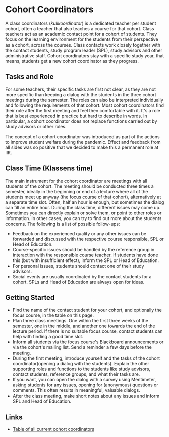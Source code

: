 # Cohort Coordinators

A class coordinators (_kullkoordinator_) is a dedicated teacher per student cohort, often a teacher that also teaches a course for that cohort. Class teachers act as an academic contact point for a cohort of students. They focus on the learning environment for the students from their perspective as a cohort, across the courses. Class contacts work closely together with the contact students, study program leader (SPL), study advisors and other administrative staff. Cohort coordinators stay with a specific study year, that means, students get a new cohort coordinator as they progress.

## Tasks and Role

For some teachers, their specific tasks are first not clear, as they are not more specific than keeping a dialog with the students in the three cohort meetings during the semester. The roles can also be interpreted individually and following the requirements of that cohort. Most cohort coordinators find their role after the first meeting and feel then comfortable with it. It's a role that is best experienced in practice but hard to describe in words. In particular, a cohort coordinator does not replace functions carried out by study advisors or other roles.

The concept of a cohort coordinator was introduced as part of the actions to improve student welfare during the pandemic. Effect and feedback from all sides was so positive that we decided to make this a permanent role at IIK.

## Class Time (Klassens time)

The main instrument for the cohort coordinator are meetings with all students of the cohort. The meeting should be conducted three times a semester, ideally in the beginning or end of a lecture where all of the students meet up anyway (the focus course of that cohort), alternatively at a separate time slot. Often, half an hour is enough, but sometimes the dialog can fill an entire hour. During the class time, different issues may come up. Sometimes you can directly explain or solve them, or point to other roles or information. In other cases, you can try to find out more about the students concerns. The following is a list of possible follow-ups:

* Feedback on the experienced quality or any other issues can be forwarded and discussed with the respective course responsible, SPL or Head of 
Education.
* Course-specific issues should be handled by the reference group in interaction with the responsible course teacher. If students have done this (but with insufficient effect), inform the SPL or Head of Education.
* For personal issues, students should contact one of their study advisors.
* Social events are usually coordinated by the contact students for a cohort. SPLs and Head of Education are always open for ideas.


## Getting Started

* Find the name of the contact student for your cohort, and optionally the focus course, in the table on this page.
* Plan three class meetings. One within the first three weeks of the semester, one in the middle, and another one towards the end of the lecture period. If there is no suitable focus course, contact students can help with finding a good time slot.
* Inform all students via the focus course's Blackboard announcements or via the cohort's mailing list. Send a reminder a few days before the meeting.
* During the first meeting, introduce yourself and the tasks of the cohort coordinator(opening a dialog with the students). Explain the other supporting roles and functions to the students like study advisors, contact students, reference groups, and what their tasks are.
* If you want, you can open the dialog with a survey using Mentimeter, asking students for any issues, opening for (anonymous) questions or comments. This often results in meaningful, valuable dialogs.
* After the class meeting, make short notes about any issues and inform SPL and Head of Education.


## Links

* [Table of all current cohort coordinators](https://innsida.ntnu.no/wiki/-/wiki/English/Studies+at+IIK)